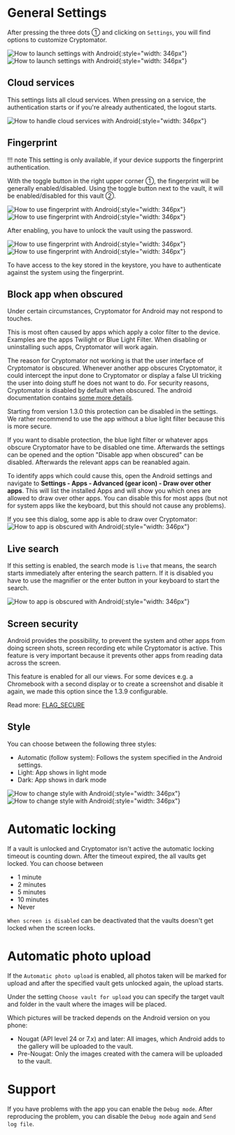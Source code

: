 # General Settings

After pressing the three dots ① and clicking on `Settings`, you will find options to customize Cryptomator.

![How to launch settings with Android](../img/android/launch-settings.png){:style="width: 346px"} ![How to launch settings with Android](../img/android/settings.png){:style="width: 346px"}

## Cloud services

This settings lists all cloud services. When pressing on a service, the authentication starts or if you're already authenticated, the logout starts.

![How to handle cloud services with Android](../img/android/setting-cloud-services.png){:style="width: 346px"}

## Fingerprint

!!! note
    This setting is only available, if your device supports the fingerprint authentication.

With the toggle button in the right upper corner ①, the fingerprint will be generally enabled/disabled.
Using the toggle button next to the vault, it will be enabled/disabled for this vault ②.

![How to use fingerprint with Android](../img/android/setting-fingerprint-0-setup.png){:style="width: 346px"} ![How to use fingerprint with Android](../img/android/setting-fingerprint-1-enter-pw.png){:style="width: 346px"}

After enabling, you have to unlock the vault using the password.

![How to use fingerprint with Android](../img/android/setting-fingerprint-2-authenticate.png){:style="width: 346px"} ![How to use fingerprint with Android](../img/android/setting-fingerprint-3-finish.png){:style="width: 346px"}

To have access to the key stored in the keystore, you have to authenticate against the system using the fingerprint.

## Block app when obscured

Under certain circumstances, Cryptomator for Android may not respond to touches.

This is most often caused by apps which apply a color filter to the device. Examples are the apps Twilight or Blue Light Filter. When disabling or uninstalling such apps, Cryptomator will work again.

The reason for Cryptomator not working is that the user interface of Cryptomator is obscured. Whenever another app obscures Cryptomator, it could intercept the input done to Cryptomator or display a false UI tricking the user into doing stuff he does not want to do. For security reasons, Cryptomator is disabled by default when obscured. The android documentation contains [some more details](https://developer.android.com/reference/android/view/View.html#Security).

Starting from version 1.3.0 this protection can be disabled in the settings. We rather recommend to use the app without a blue light filter because this is more secure.

If you want to disable protection, the blue light filter or whatever apps obscure Cryptomator have to be disabled one time. Afterwards the settings can be opened and the option "Disable app when obscured" can be disabled. Afterwards the relevant apps can be reanabled again.

To identify apps which could cause this, open the Android settings and navigate to **Settings - Apps - Advanced (gear icon) - Draw over other apps**. This will list the installed Apps and will show you which ones are allowed to draw over other apps. You can disable this for most apps (but not for system apps like the keyboard, but this should not cause any problems).

If you see this dialog, some app is able to draw over Cryptomator: 
![How to app is obscured with Android](../img/android/setting-app-obscured.png){:style="width: 346px"}

## Live search

If this setting is enabled, the search mode is `live` that means, the search starts immediately after entering the search pattern. If it is disabled you have to use the magnifier or the enter button in your keyboard to start the search.

![How to app is obscured with Android](../img/android/filter.gif){:style="width: 346px"}

## Screen security

Android provides the possibility, to prevent the system and other apps from doing screen shots, screen recording etc while Cryptomator is active. This feature is very important because it prevents other apps from reading data across the screen.

This feature is enabled for all our views. For some devices e.g. a Chromebook with a second display or to create a screenshot and disable it again, we made this option since the 1.3.9 configurable.

Read more: [FLAG_SECURE](https://developer.android.com/reference/android/view/Display.html#FLAG_SECURE)

## Style

You can choose between the following three styles:

* Automatic (follow system): Follows the system specified in the Android settings.
* Light: App shows in light mode
* Dark: App shows in dark mode

![How to change style with Android](../img/android/setting-style-light.png){:style="width: 346px"} ![How to change style with Android](../img/android/setting-style-dark.png){:style="width: 346px"}

# Automatic locking

If a vault is unlocked and Cryptomator isn't active the automatic locking timeout is counting down. After the timeout expired, the all vaults get locked. You can choose between

* 1 minute
* 2 minutes
* 5 minutes
* 10 minutes
* Never

`When screen is disabled` can be deactivated that the vaults doesn't get locked when the screen locks.

# Automatic photo upload

If the `Automatic photo upload` is enabled, all photos taken will be marked for upload and after the specified vault gets unlocked again, the upload starts.

Under the setting `Choose vault for upload` you can specify the target vault and folder in the vault where the images will be placed.

Which pictures will be tracked depends on the Android version on you phone:

* Nougat (API level 24 or 7.x) and later: All images, which Android adds to the gallery will be uploaded to the vault.
* Pre-Nougat: Only the images created with the camera will be uploaded to the vault.

# Support

If you have problems with the app you can enable the `Debug mode`. After reproducing the problem, you can disable the `Debug mode` again and `Send log file`.
